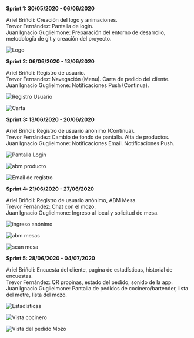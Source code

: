 
<strong>Sprint 1: 30/05/2020 - 06/06/2020</strong>

Ariel Briñoli: Creación del logo y animaciones. <br>
Trevor Fernández: Pantalla de login. <br>
Juan Ignacio Guglielmone: Preparación del entorno de desarrollo, metodología de git y creación del proyecto.

![Logo](https://firebasestorage.googleapis.com/v0/b/tpfinalpps-3f07f.appspot.com/o/imagenesClientes%2Ficon.png?alt=media&token=eeccd86d-233a-47bf-9d98-1cb4da73cb5a)

<strong>Sprint 2: 06/06/2020 - 13/06/2020</strong>

Ariel Briñoli: Registro de usuario. <br>
Trevor Fernandez: Navegación (Menu). Carta de pedido del cliente. <br>
Juan Ignacio Guglielmone: Notificaciones Push (Continua).

![Registro Usuario](https://firebasestorage.googleapis.com/v0/b/tpfinalpps-3f07f.appspot.com/o/imagenesReadme%2Fregistro%20usuario.jpeg?alt=media&token=ce8f4c62-a4a2-40d2-b89b-45d2bddfb85a)

![Carta](https://firebasestorage.googleapis.com/v0/b/tpfinalpps-3f07f.appspot.com/o/imagenesReadme%2Fcarta.jpeg?alt=media&token=6f147dc6-a395-49f9-9a73-62de8f01028f)

<strong>Sprint 3: 13/06/2020 - 20/06/2020</strong>

Ariel Briñoli: Registro de usuario anónimo (Continua). <br>
Trevor Fernández: Cambio de fondo de pantalla. Alta de productos. <br>
Juan Ignacio Guglielmone: Notificaciones Email. Notificaciones Push.

![Pantalla Login](https://firebasestorage.googleapis.com/v0/b/tpfinalpps-3f07f.appspot.com/o/imagenesReadme%2FpantallaLogin.jpg?alt=media&token=afbd9857-d5ab-4e13-b073-309008a2cd5c)

![abm producto](https://firebasestorage.googleapis.com/v0/b/tpfinalpps-3f07f.appspot.com/o/imagenesReadme%2Fabm%20producto.jpeg?alt=media&token=bb9f84f8-52c9-4489-92b7-e023e46b55b2)

![Email de registro](https://firebasestorage.googleapis.com/v0/b/tpfinalpps-3f07f.appspot.com/o/imagenesReadme%2Fmail.jpeg?alt=media&token=77634acb-adc5-4213-ad05-084bc72f11e5)

<strong>Sprint 4: 21/06/2020 - 27/06/2020</strong>

Ariel Briñoli: Registro de usuario anónimo, ABM Mesa. <br>
Trevor Fernández: Chat con el mozo. <br>
Juan Ignacio Guglielmone: Ingreso al local y solicitud de mesa.

![ingreso anónimo](https://firebasestorage.googleapis.com/v0/b/tpfinalpps-3f07f.appspot.com/o/imagenesReadme%2Fingreso%20anonimo.jpeg?alt=media&token=ffcf8366-46be-45d5-8455-d4f748b3584b)

![abm mesas](https://firebasestorage.googleapis.com/v0/b/tpfinalpps-3f07f.appspot.com/o/imagenesReadme%2Fabm%20mesas.jpeg?alt=media&token=ba054013-3967-49d1-8842-a22c0ff66ddd)

![scan mesa](https://firebasestorage.googleapis.com/v0/b/tpfinalpps-3f07f.appspot.com/o/imagenesReadme%2Fscan%20mesa.jpeg?alt=media&token=cabe537b-3cc7-4b62-a971-7feb3bcec1ba)

<strong>Sprint 5: 28/06/2020 - 04/07/2020</strong>

Ariel Briñoli: Encuesta del cliente, pagina de estadísticas, historial de encuestas. <br>
Trevor Fernández: QR propinas, estado del pedido, sonido de la app. <br>
Juan Ignacio Guglielmone: Pantalla de pedidos de cocinero/bartender, lista del metre, lista del mozo.

![Estadísticas](https://firebasestorage.googleapis.com/v0/b/tpfinalpps-3f07f.appspot.com/o/imagenesReadme%2Festadisticas.jpeg?alt=media&token=e0af5f35-8218-4ddd-b414-d0f49be6110f)

![Vista cocinero](https://firebasestorage.googleapis.com/v0/b/tpfinalpps-3f07f.appspot.com/o/imagenesReadme%2Fpedido%20cocinero.jpeg?alt=media&token=2d7b822c-436d-437d-beee-10e047685dbb)

![Vista del pedido Mozo](https://firebasestorage.googleapis.com/v0/b/tpfinalpps-3f07f.appspot.com/o/imagenesReadme%2Fvista%20pedidos%20mozo.jpeg?alt=media&token=96af39fc-0da6-4255-a7f6-14362eeb48a1)
